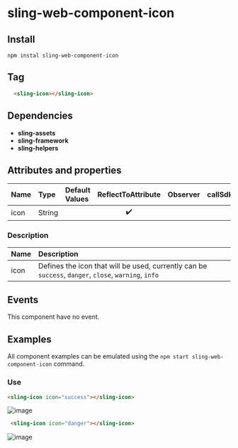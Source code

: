 # sling-web-component-icon

## Install

```
npm instal sling-web-component-icon
```

## Tag

```HTML
  <sling-icon></sling-icon>
```

## Dependencies

* **sling-assets**
* **sling-framework**
* **sling-helpers**

## Attributes and properties

|Name|Type|Default Values|ReflectToAttribute|Observer|callSdk|
|:--|:--|:--|:--:|:--|:--:|
|icon|String||:heavy_check_mark:|

### Description

|Name|Description|
|:---|:---|
|icon |Defines the icon that will be used, currently can be `success`, `danger`, `close`, `warning`, `info`|

## Events

This component have no event.

## Examples

All component examples can be emulated using the `npm start sling-web-component-icon` command.

### Use

```HTML
<sling-icon icon="success"></sling-icon>
```

![image](https://user-images.githubusercontent.com/22959060/45774538-9c7b3e80-bc23-11e8-902a-2de508f3510d.png)

```HTML
 <sling-icon icon="danger"></sling-icon>
```

![image](https://user-images.githubusercontent.com/22959060/45774572-b0bf3b80-bc23-11e8-877e-d602fb994def.png)
